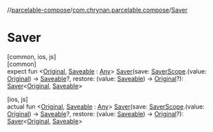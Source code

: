 //[parcelable-compose](../../index.md)/[com.chrynan.parcelable.compose](index.md)/[Saver](-saver.md)

# Saver

[common, ios, js]\
[common]\
expect fun &lt;[Original](-saver.md), [Saveable](-saver.md) : [Any](https://kotlinlang.org/api/latest/jvm/stdlib/kotlin/-any/index.html)&gt; [Saver](-saver.md)(save: [SaverScope](-saver-scope/index.md).(value: [Original](-saver.md)) -&gt; [Saveable](-saver.md)?, restore: (value: [Saveable](-saver.md)) -&gt; [Original](-saver.md)?): [Saver](-saver/index.md)&lt;[Original](-saver.md), [Saveable](-saver.md)&gt;

[ios, js]\
actual fun &lt;[Original](-saver.md), [Saveable](-saver.md) : [Any](https://kotlinlang.org/api/latest/jvm/stdlib/kotlin/-any/index.html)&gt; [Saver](-saver.md)(save: [SaverScope](-saver-scope/index.md).(value: [Original](-saver.md)) -&gt; [Saveable](-saver.md)?, restore: (value: [Saveable](-saver.md)) -&gt; [Original](-saver.md)?): [Saver](-saver/index.md)&lt;[Original](-saver.md), [Saveable](-saver.md)&gt;
